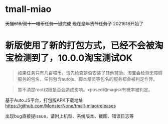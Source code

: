 # tmall-miao
~~天猫618/双十一喵币任务一键完成~~ ~~现在是年货节任务了~~ 2021618开始了

# 新版使用了新的打包方式，已经不会被淘宝检测到了，10.0.0淘宝测试OK

> 如果任务只有几百喵币，请先检查是否安装了其他辅助。淘宝会检测无障碍服务的包名，任何包含autojs、脚本精灵等包名的服务都会被判定作弊。

> 暂不清楚root权限是否会造成影响。xposed和magisk有概率被判定。

基于Auto.JS平台，打包版APK下载地址 https://github.com/MonsterNone/tmall-miao/releases

出现bug直接提issue，请附上机型、系统版本、截图、错误日志等
